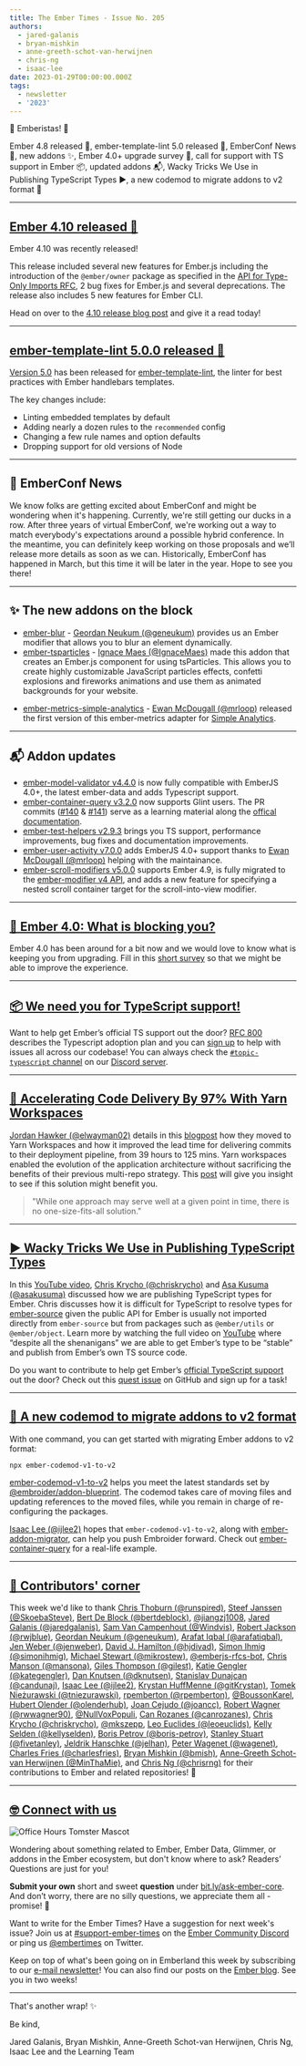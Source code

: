 ```yaml
---
title: The Ember Times - Issue No. 205
authors:
  - jared-galanis
  - bryan-mishkin
  - anne-greeth-schot-van-herwijnen
  - chris-ng
  - isaac-lee
date: 2023-01-29T00:00:00.000Z
tags:
  - newsletter
  - '2023'
---
```


👋 Emberistas! 🐹

Ember 4.8 released 🐹,
ember-template-lint 5.0 released 🧹,
EmberConf News 🎤,
new addons ✨,
Ember 4.0+ upgrade survey 🐹,
call for support with TS support in Ember 📦,
updated addons 📬,
Wacky Tricks We Use in Publishing TypeScript Types ▶️,
a new codemod to migrate addons to v2 format 📣

---

## [Ember 4.10 released 🐹](https://blog.emberjs.com/ember-released-4-10)

Ember 4.10 was recently released!

This release included several new features for Ember.js including the introduction of the `@ember/owner` package as specified in the [API for Type-Only Imports RFC](https://rfcs.emberjs.com/id/0821-public-types/), 2 bug fixes for Ember.js and several deprecations. The release also includes 5 new features for Ember CLI.

Head on over to the [4.10 release blog post](https://blog.emberjs.com/ember-released-4-10) and give it a read today!

---

## [ember-template-lint 5.0.0 released 🧹](https://github.com/ember-template-lint/ember-template-lint/releases/tag/v5.0.0)

[Version 5.0](https://github.com/ember-template-lint/ember-template-lint/releases/tag/v5.0.0) has been released for [ember-template-lint](https://github.com/ember-template-lint/ember-template-lint), the linter for best practices with Ember handlebars templates.

The key changes include:

- Linting embedded templates by default
- Adding nearly a dozen rules to the `recommended` config
- Changing a few rule names and option defaults
- Dropping support for old versions of Node

---

## 🎤 EmberConf News

We know folks are getting excited about EmberConf and might be wondering when it's happening. Currently, we're still getting our ducks in a row. After three years of virtual EmberConf, we're working out a way to match everybody's expectations around a possible hybrid conference. In the meantime, you can definitely keep working on those proposals and we’ll release more details as soon as we can. Historically, EmberConf has happened in March, but this time it will be later in the year. Hope to see you there!

---

## ✨ The new addons on the block

- [ember-blur](https://ember-blur.netlify.app/) - [Geordan Neukum (@geneukum)](https://github.com/geneukum) provides us an Ember modifier that allows you to blur an element dynamically.
- [ember-tsparticles](https://github.com/IgnaceMaes/ember-tsparticles) - [Ignace Maes (@IgnaceMaes)](https://github.com/IgnaceMaes) made this addon that creates an Ember.js component for using tsParticles. This allows you to create highly customizable JavaScript particles effects, confetti explosions and fireworks animations and use them as animated backgrounds for your website.
<!-- alex ignore simple -->
- [ember-metrics-simple-analytics](https://github.com/mrloop/ember-metrics-simple-analytics) - [Ewan McDougall (@mrloop)](https://github.com/mrloop) released the first version of this ember-metrics adapter for [Simple Analytics](https://simpleanalytics.com/).

---

## 📬 Addon updates

- [ember-model-validator v4.4.0](https://github.com/esbanarango/ember-model-validator/releases/tag/v4.4.0) is now fully compatible with EmberJS 4.0+, the latest ember-data and adds Typescript support.
- [ember-container-query v3.2.0](https://github.com/ijlee2/ember-container-query/releases) now supports Glint users. The PR commits ([#140](https://github.com/ijlee2/ember-container-query/pull/140/commits) & [#141](https://github.com/ijlee2/ember-container-query/pull/141/commits)) serve as a learning material along the [offical documentation](https://typed-ember.gitbook.io/glint/).
- [ember-test-helpers v2.9.3](https://github.com/emberjs/ember-test-helpers/releases/tag/v2.9.3) brings you TS support, performance improvements, bug fixes and documentation improvements.
- [ember-user-activity v7.0.0](https://github.com/elwayman02/ember-user-activity) adds EmberJS 4.0+ support thanks to [Ewan McDougall (@mrloop)](https://github.com/mrloop) helping with the maintainance.
- [ember-scroll-modifiers v5.0.0](https://github.com/elwayman02/ember-scroll-modifiers) supports Ember 4.9, is fully migrated to the [ember-modifier v4 API](https://github.com/ember-modifier/ember-modifier), and adds a new feature for specifying a nested scroll container target for the scroll-into-view modifier.

---

## [🐹 Ember 4.0: What is blocking you?](https://docs.google.com/forms/d/e/1FAIpQLSd6EB519gLpH_bpDRrOUQkHH1kJcqqdbRA6c_-vGTUq6L7QHQ/viewform)

Ember 4.0 has been around for a bit now and we would love to know what is keeping you from upgrading. Fill in this [short survey](https://docs.google.com/forms/d/e/1FAIpQLSd6EB519gLpH_bpDRrOUQkHH1kJcqqdbRA6c_-vGTUq6L7QHQ/viewform) so that we might be able to improve the experience.

---

## [📦 We need you for TypeScript support!](https://github.com/emberjs/ember.js/issues/20162 )

Want to help get Ember’s official TS support out the door? [RFC 800](https://rfcs.emberjs.com/id/0800-ts-adoption-plan) describes the Typescript adoption plan and you can [sign up](https://github.com/emberjs/ember.js/issues/20162) to help with issues all across our codebase! You can always check the [`#topic-typescript` channel](https://discord.com/channels/480462759797063690/484421406659182603) on our [Discord server](https://discord.gg/emberjs).

---

## [🚀 Accelerating Code Delivery By 97% With Yarn Workspaces](https://engineering.linkedin.com/blog/2022/accelerating-code-delivery-by-97--with-yarn-workspaces)

[Jordan Hawker (@elwayman02)](https://github.com/elwayman02) details in this [blogpost](https://engineering.linkedin.com/blog/2022/accelerating-code-delivery-by-97--with-yarn-workspaces) how they moved to Yarn Workspaces and how it improved the lead time for delivering commits to their deployment pipeline, from 39 hours to 125 mins. Yarn workspaces enabled the evolution of the application architecture without sacrificing the benefits of their previous multi-repo strategy. This [post](https://engineering.linkedin.com/blog/2022/accelerating-code-delivery-by-97--with-yarn-workspaces) will give you insight to see if this solution might benefit you.
> "While one approach may serve well at a given point in time, there is no one-size-fits-all solution."

---

## [▶️ Wacky Tricks We Use in Publishing TypeScript Types](https://www.youtube.com/watch?v=VuF3GY-Ho-s)

In this [YouTube video](https://www.youtube.com/watch?v=VuF3GY-Ho-s), [Chris Krycho (@chriskrycho)](https://github.com/chriskrycho) and [Asa Kusuma (@asakusuma)](https://github.com/asakusuma) discussed how we are publishing TypeScript types for Ember. Chris discusses how it is difficult for TypeScript to resolve types for [ember-source](https://www.npmjs.com/package/ember-source) given the public API for Ember is usually not imported directly from `ember-source` but from packages such as `@ember/utils` or `@ember/object`. Learn more by watching the full video on [YouTube](https://www.youtube.com/watch?v=VuF3GY-Ho-s) where “despite all the shenanigans” we are able to get Ember’s type to be “stable” and publish from Ember’s own TS source code.

Do you want to contribute to help get Ember’s [official TypeScript support](https://rfcs.emberjs.com/id/0800-ts-adoption-plan/) out the door? Check out this [quest issue](https://github.com/emberjs/ember.js/issues/20162) on GitHub and sign up for a task!

---

## [📣 A new codemod to migrate addons to v2 format](https://github.com/ijlee2/ember-codemod-v1-to-v2)

With one command, you can get started with migrating Ember addons to v2 format:

```sh
npx ember-codemod-v1-to-v2
```

[ember-codemod-v1-to-v2](https://github.com/ijlee2/ember-codemod-v1-to-v2) helps you meet the latest standards set by [@embroider/addon-blueprint](https://github.com/embroider-build/addon-blueprint). The codemod takes care of moving files and updating references to the moved files, while you remain in charge of re-configuring the packages.

[Isaac Lee (@ijlee2)](https://github.com/ijlee2) hopes that `ember-codemod-v1-to-v2`, along with [ember-addon-migrator](https://github.com/NullVoxPopuli/ember-addon-migrator), can help you push Embroider forward. Check out [ember-container-query](https://github.com/ijlee2/ember-container-query/pull/151) for a real-life example.

---

## [👏 Contributors' corner](https://guides.emberjs.com/release/contributing/repositories/)

<p>This week we'd like to thank <a href="https://github.com/runspired" rel="noopener noreferrer" target="_blank">Chris Thoburn (@runspired)</a>, <a href="https://github.com/SkoebaSteve" rel="noopener noreferrer" target="_blank">Steef Janssen (@SkoebaSteve)</a>, <a href="https://github.com/bertdeblock" rel="noopener noreferrer" target="_blank">Bert De Block (@bertdeblock)</a>, <a href="https://github.com/jiangzj1008" rel="noopener noreferrer" target="_blank">@jiangzj1008</a>, <a href="https://github.com/jaredgalanis" rel="noopener noreferrer" target="_blank">Jared Galanis (@jaredgalanis)</a>, <a href="https://github.com/Windvis" rel="noopener noreferrer" target="_blank">Sam Van Campenhout (@Windvis)</a>, <a href="https://github.com/rwjblue" rel="noopener noreferrer" target="_blank">Robert Jackson (@rwjblue)</a>, <a href="https://github.com/geneukum" rel="noopener noreferrer" target="_blank">Geordan Neukum (@geneukum)</a>, <a href="https://github.com/arafatiqbal" rel="noopener noreferrer" target="_blank">Arafat Iqbal (@arafatiqbal)</a>, <a href="https://github.com/jenweber" rel="noopener noreferrer" target="_blank">Jen Weber (@jenweber)</a>, <a href="https://github.com/hjdivad" rel="noopener noreferrer" target="_blank">David J. Hamilton (@hjdivad)</a>, <a href="https://github.com/simonihmig" rel="noopener noreferrer" target="_blank">Simon Ihmig (@simonihmig)</a>, <a href="https://github.com/mikrostew" rel="noopener noreferrer" target="_blank">Michael Stewart (@mikrostew)</a>, <a href="https://github.com/emberjs-rfcs-bot" rel="noopener noreferrer" target="_blank">@emberjs-rfcs-bot</a>, <a href="https://github.com/mansona" rel="noopener noreferrer" target="_blank">Chris Manson (@mansona)</a>, <a href="https://github.com/gilest" rel="noopener noreferrer" target="_blank">Giles Thompson (@gilest)</a>, <a href="https://github.com/kategengler" rel="noopener noreferrer" target="_blank">Katie Gengler (@kategengler)</a>, <a href="https://github.com/dknutsen" rel="noopener noreferrer" target="_blank">Dan Knutsen (@dknutsen)</a>, <a href="https://github.com/candunaj" rel="noopener noreferrer" target="_blank">Stanislav Dunajcan (@candunaj)</a>, <a href="https://github.com/ijlee2" rel="noopener noreferrer" target="_blank">Isaac Lee (@ijlee2)</a>, <a href="https://github.com/gitKrystan" rel="noopener noreferrer" target="_blank">Krystan HuffMenne (@gitKrystan)</a>, <a href="https://github.com/tniezurawski" rel="noopener noreferrer" target="_blank">Tomek Nieżurawski (@tniezurawski)</a>, <a href="https://github.com/rpemberton" rel="noopener noreferrer" target="_blank">rpemberton (@rpemberton)</a>, <a href="https://github.com/BoussonKarel" rel="noopener noreferrer" target="_blank">@BoussonKarel</a>, <a href="https://github.com/olenderhub" rel="noopener noreferrer" target="_blank">Hubert Olender (@olenderhub)</a>, <a href="https://github.com/joancc" rel="noopener noreferrer" target="_blank">Joan Cejudo (@joancc)</a>, <a href="https://github.com/rwwagner90" rel="noopener noreferrer" target="_blank">Robert Wagner (@rwwagner90)</a>, <a href="https://github.com/NullVoxPopuli" rel="noopener noreferrer" target="_blank">@NullVoxPopuli</a>, <a href="https://github.com/canrozanes" rel="noopener noreferrer" target="_blank">Can Rozanes (@canrozanes)</a>, <a href="https://github.com/chriskrycho" rel="noopener noreferrer" target="_blank">Chris Krycho (@chriskrycho)</a>, <a href="https://github.com/mkszepp" rel="noopener noreferrer" target="_blank">@mkszepp</a>, <a href="https://github.com/leoeuclids" rel="noopener noreferrer" target="_blank">Leo Euclides (@leoeuclids)</a>, <a href="https://github.com/kellyselden" rel="noopener noreferrer" target="_blank">Kelly Selden (@kellyselden)</a>, <a href="https://github.com/boris-petrov" rel="noopener noreferrer" target="_blank">Boris Petrov (@boris-petrov)</a>, <a href="https://github.com/fivetanley" rel="noopener noreferrer" target="_blank">Stanley Stuart (@fivetanley)</a>, <a href="https://github.com/jelhan" rel="noopener noreferrer" target="_blank">Jeldrik Hanschke (@jelhan)</a>, <a href="https://github.com/wagenet" rel="noopener noreferrer" target="_blank">Peter Wagenet (@wagenet)</a>, <a href="https://github.com/charlesfries" rel="noopener noreferrer" target="_blank">Charles Fries (@charlesfries)</a>, <a href="https://github.com/bmish" rel="noopener noreferrer" target="_blank">Bryan Mishkin (@bmish)</a>, <a href="https://github.com/MinThaMie" rel="noopener noreferrer" target="_blank">Anne-Greeth Schot-van Herwijnen (@MinThaMie)</a>, and <a href="https://github.com/chrisrng" rel="noopener noreferrer" target="_blank">Chris Ng (@chrisrng)</a> for their contributions to Ember and related repositories! 💖</p>

---

## [🤓 Connect with us](https://docs.google.com/forms/d/e/1FAIpQLScqu7Lw_9cIkRtAiXKitgkAo4xX_pV1pdCfMJgIr6Py1V-9Og/viewform)

<div class="blog-row">
  <img class="float-right small transparent padded" alt="Office Hours Tomster Mascot" title="Readers' Questions" src="/images/tomsters/officehours.png" />

  <p>Wondering about something related to Ember, Ember Data, Glimmer, or addons in the Ember ecosystem, but don't know where to ask? Readers’ Questions are just for you!</p>

  <p><strong>Submit your own</strong> short and sweet <strong>question</strong> under <a href="https://bit.ly/ask-ember-core" target="rq">bit.ly/ask-ember-core</a>. And don’t worry, there are no silly questions, we appreciate them all - promise! 🤞</p>

  <p>Want to write for the Ember Times? Have a suggestion for next week's issue? Join us at <a href="https://discordapp.com/channels/480462759797063690/485450546887786506">#support-ember-times</a> on the <a href="https://discord.gg/emberjs">Ember Community Discord</a> or ping us <a href="https://twitter.com/embertimes">@embertimes</a> on Twitter.</p>

  <p>Keep on top of what's been going on in Emberland this week by subscribing to our <a href="https://embertimes.substack.com/">e-mail newsletter</a>! You can also find our posts on the <a href="https://blog.emberjs.com/tag/newsletter">Ember blog</a>. See you in two weeks!</p>
</div>

---

That's another wrap! ✨

Be kind,

Jared Galanis, Bryan Mishkin, Anne-Greeth Schot-van Herwijnen, Chris Ng, Isaac Lee and the Learning Team
